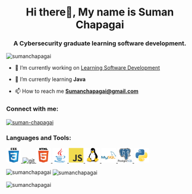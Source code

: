 <h1 align="center">Hi there👋, My name is Suman Chapagai</h1>
<h3 align="center">A Cybersecurity graduate learning software development.</h3>

<p align="left"> <img src="https://komarev.com/ghpvc/?username=sumanchapagai&label=Profile%20views&color=0e75b6&style=flat" alt="sumanchapagai" /> </p>


- 🔭 I’m currently working on [Learning Software Development](https://github.com/SumanChapagai/SoftwareDevelopment)

- 🌱 I’m currently learning **Java**

- 📫 How to reach me **Sumanchapagai@gmail.com**

<h3 align="left">Connect with me:</h3>
<p align="left">
<a href="https://linkedin.com/in/suman-chapagai" target="blank"><img align="center" src="https://raw.githubusercontent.com/rahuldkjain/github-profile-readme-generator/master/src/images/icons/Social/linked-in-alt.svg" alt="suman-chapagai" height="30" width="40" /></a>
</p>

<h3 align="left">Languages and Tools:</h3>
<p align="left"> <a href="https://www.w3schools.com/css/" target="_blank" rel="noreferrer"> <img src="https://raw.githubusercontent.com/devicons/devicon/master/icons/css3/css3-original-wordmark.svg" alt="css3" width="40" height="40"/> </a> <a href="https://git-scm.com/" target="_blank" rel="noreferrer"> <img src="https://www.vectorlogo.zone/logos/git-scm/git-scm-icon.svg" alt="git" width="40" height="40"/> </a> <a href="https://www.w3.org/html/" target="_blank" rel="noreferrer"> <img src="https://raw.githubusercontent.com/devicons/devicon/master/icons/html5/html5-original-wordmark.svg" alt="html5" width="40" height="40"/> </a> <a href="https://www.java.com" target="_blank" rel="noreferrer"> <img src="https://raw.githubusercontent.com/devicons/devicon/master/icons/java/java-original.svg" alt="java" width="40" height="40"/> </a> <a href="https://developer.mozilla.org/en-US/docs/Web/JavaScript" target="_blank" rel="noreferrer"> <img src="https://raw.githubusercontent.com/devicons/devicon/master/icons/javascript/javascript-original.svg" alt="javascript" width="40" height="40"/> </a> <a href="https://www.linux.org/" target="_blank" rel="noreferrer"> <img src="https://raw.githubusercontent.com/devicons/devicon/master/icons/linux/linux-original.svg" alt="linux" width="40" height="40"/> </a> <a href="https://www.mysql.com/" target="_blank" rel="noreferrer"> <img src="https://raw.githubusercontent.com/devicons/devicon/master/icons/mysql/mysql-original-wordmark.svg" alt="mysql" width="40" height="40"/> </a> <a href="https://www.postgresql.org" target="_blank" rel="noreferrer"> <img src="https://raw.githubusercontent.com/devicons/devicon/master/icons/postgresql/postgresql-original-wordmark.svg" alt="postgresql" width="40" height="40"/> </a> <a href="https://www.python.org" target="_blank" rel="noreferrer"> <img src="https://raw.githubusercontent.com/devicons/devicon/master/icons/python/python-original.svg" alt="python" width="40" height="40"/> </a> </p>

<p><img align="left" src="https://github-readme-stats.vercel.app/api/top-langs?username=sumanchapagai&show_icons=true&locale=en&layout=compact" alt="sumanchapagai" /></p>

<p>&nbsp;<img align="center" src="https://github-readme-stats.vercel.app/api?username=sumanchapagai&show_icons=true&locale=en" alt="sumanchapagai" /></p>

<p><img align="center" src="https://github-readme-streak-stats.herokuapp.com/?user=sumanchapagai&" alt="sumanchapagai" /></p>
